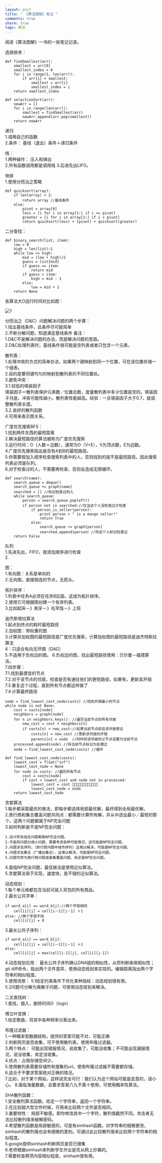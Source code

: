 ```yaml
---
layout: post
title: " 《算法图解》笔记 "
comments: true
share: true
tags: 算法
---
```


阅读《算法图解》一书的一些笔记记录。

选择排序：

```
def findSmallest(arr):
    smallest = arr[0]
    smallest_index = 0
    for i in range(1, len(arr)):
        if arr[i] < smallest:
            smallest = arr[i] 
            smallest_index = i
    return smallest_index

def selectionSort(arr):
    newArr = []
    for i in range(len(arr)):
        smallest = findSmallest(arr) 
        newArr.append(arr.pop(smallest))
    return newArr
```

递归<br>
1.调用自己的函数<br>
2.条件： 基线（退出）条件＋递归条件

栈：<br>
1.两种操作： 压入和弹出<br>
2.所有函数调用都是调用栈
3.后进先出LIFO。

快排<br>
1.使用分而治之策略<br>

```
def quicksort(array):
    if len(array) < 2:
        return array //基线条件
    else:
        pivot = array[0]
        less = [i for i in array[1:] if i <= pivot]
        greater = [i for i in array[1:] if i > pivot]
        return quicksort(less) + [pivot] + quicksort(greater)
```

二分查找：

```
def binary_search(list, item):
    low = 0
    high = len(list)—1
    while low <= high:
        mid = (low + high)/2
        guess = list[mid]
        if guess == item:
            return mid
        if guess > item:
            high = mid - 1
        else:
            low = mid + 1
    return None
```

各算法大O运行时间对比如图：<br>

![1]( http://1oscar.github.io/photos/blogPhotos/%E7%AE%97%E6%B3%95%E5%9B%BE%E8%A7%A3/%E5%A4%A7O%E8%BF%90%E8%A1%8C%E6%97%B6%E9%97%B4.jpg)

分而治之（D&C）问题解决问题的两个步骤：<br>
1.找出基线条件，此条件尽可能简单<br>
2.不断分解问题，知道满足基线条件
备注：<br>
1.D&C不是解决问题的办法，而是解决问题的思路。<br>
2.D&C处理列表时，基线条件很可能是空列表或者只包含一个元素。<br>


散列表：<br>
1.处理冲突的方式的简单办法，如果两个键映射到同一个位置，可在该位置存储一个链表。<br>
2.目的是要将键均匀的映射到散列表的不同位置处。<br>
3.避免冲突：<br>
3.1.较低的填装因子<br>
填装因子＝散列表保护元素数／位置总数，度量散列表中多少位置是空的。填装因子月底，冲突可能性越小，散列表性能越高。经验：一旦填装因子大于0.7，就调整散列表长度。<br>
3.2.良好的散列函数<br>
4.可用来表示图关系。

广度优先搜索BFS：<br>
1.找到两件东西的最短距离<br>
2.解决最短路径的算法被称为广度优先搜索<br>
3.运行时间：O（人数＋边数），通常为O（V+E），V为顶点数，E为边数。<br>
4.广度优先搜索指出是否有A到B的最短路径。<br>
5.你需要按加入顺序检查搜索列表中的人，否则找到的就不是最短路径。因此搜索列表必须是队列。<br>
6.对于检查过的人，不需要再检查，否则会造成无限循环。<br>

```
def search(name):
    search_queue = deque() 
    search_queue += graph[name]
    searched = [] //标记检查过的人
    while search_queue:
        person = search_queue.popleft() 
        if person not in searched://仅当这个人没检查过才检查
            if person_is_seller(person):
                print person + " is a mango seller!" 
                return True
            else:
                search_queue += graph[person] 
                searched.append(person）//将这个人标记检查过
    return False
```



队列 <br>
1.先进先出，FIFO，按添加顺序进行检查<br>
2.

图：<br>
1.有向图：关系是单向的<br>
2.无向图，直接相连的节点，无箭头。


拓扑排序：<br>
1.列表中任务A必须在任务B后面，这成为拓扑排序。<br>
2.使用它可根据图创建一个有序列表。<br>
3.比如起床－》刷牙－》吃早饭－》上班

迪杰斯塔拉算法<br>
1.起点到终点的耗时最短路径<br>
2.加权图：带权重的图<br>
3.计算非加权图的最短路径是广度优先搜索，计算加权图的最短路径是迪杰特斯拉算法<br>
4：只适合有向无环图（DAG）<br>
5.不适用于负权边的图。
6.负权边的图，找出最短路径使用：贝尔曼－福德算法。<br>
7.四步骤：<br>
7.1.找到最便宜的节点<br>
7.2.对于该节点的邻居，检查是否有通往他们的更短路径，如果有，更新其开销<br>
7.3.重复这个过程，直到所有节点都这样做了<br>
7.4.计算最终路径<br>

```
node = find_lowest_cost_node(costs) //找到开销最小的节点
while node is not None:
    cost = costs[node] 
    neighbors = graph[node] 
    for n in neighbors.keys(): //遍历当前节点的所有邻居
        new_cost = cost + neighbors[n]
        if costs[n] > new_cost://如果当前节点前往该邻居更近
            costs[n] = new_cost //更新该邻居的开销
            parents[n] = node  //同时将该邻居的父节点设置为当前节点
    processed.append(node) //将当前节点标记为处理过
    node = find_lowest_cost_node(costs) //循环

def find_lowest_cost_node(costs): 
    lowest_cost = float("inf") 
    lowest_cost_node = None
    for node in costs: //遍历所有节点
        cost = costs[node]
        if cost < lowest_cost and node not in processed:
            lowest_cost = cost 􏸞􏸢􏸽􏸾􏸦􏸃􏸄􏸅􏸻􏷾􏷿􏷲
            lowest_cost_node = node 
    return lowest_cost_node
```

贪婪算法<br>
1.每步都采取最优的做法，即每步都选择局部最优解，最终得到全局最优解。<br>
2.旅行商和集合覆盖问题共同点：都需要计算所有解，并从中选出最小／最短的那个，这两个问题都属于NP完全问题<br>
3.如何判断是不是NP完全问题：

```
1.设计所有组合问题都是NP完全问题。
2.不能将问题分成小问题，需要考虑各种可能情况，这可能是NP完全问题。
3.问题涉及序列，（旅行商问题中城市序列）且难以解决，可能是NP完全问题。
4.问题涉及集合（广播台集合），且难以解决，可能是NP完全问题。
5.问题可转为旅行商问题或者集覆盖问题，肯定是NP完全问题。
```
4.面临NP完全问题，最佳做法是使用近似算法。<br>
5.贪婪算法易于实现，速度快，是不错的近似算法。<br>


动态规划：<br>
1.每个单元格都包含当前可装入背包的所有商品。<br>
2.最长公共字串：

```
if word_a[i] == word_b[j]://两个字母相同
    cell[i][j] = cell[i－1][j－1] ＋1
else: //两个字母不同 
    cell[i][j] = 0
```

3.最长公共子序列：

```
if word_a[i] == word_b[j]:
    cell[i][j] = cell[i－1][j－1] ＋1
else:
    cell[i][j] = max(cell[i-1][j], cell[i][j-1])
```
4.动态规划应用： 最长公共子序列确认DNA链的相似性，从而判断疾病相似性；git diff命令，指出两个文件差异，使用动态规划来实现的。编辑距离指出两个字符串的相似程度。<br>
5.使用场景：
5.1给定约束条件下优化某种指标：动态规划很有用。<br>
5.2问题可分解为离散子问题，可使用动态规划来解决。<br>

二叉查找树：<br>
1.查找，插入，删除时间O（logn）

傅立叶变换：<br>
1.给定歌曲，将其中各种频率分离出来。<br>

布隆过滤器：<br>
1.一种概率型数据结构，提供的答案可能不对，可能正确<br>
2.判断网页是否收集，可不使用散列表，使用布隆过滤器。<br>
3.两个特点： 可能出现错报情况，说收集了，可能没收集；不可能出现漏报情况，说没收集，肯定没收集。<br>
4.优点：占用存储空间少，<br>
5.使用散列表需要存储所有搜集的url。使用布隆过滤器不需要都存储。<br>
6.适合于不要求答案绝对正确的情况。<br>
7.比如，对于某个网站，这样说完全可行：我们认为这个网站可能是恶意的，请小心。
8.面临海量数据，且要求答案八九不离十使用，可使用概率性算法。<br>


SHA散列函数：<br>
1.安全散列算法函数。给定一个字符串，返回一个字符串。<br>
2.在比较超大型文件时候，可用来比较两个文件是否相同。<br>
3.重要特性： 局部不敏感。即你修改其中一个字符，散列值截然不同。攻击者无法比较散列值来破解密码。<br>
4.希望散列函数是局部敏感的，可是有simhash函数。对字符串的细微更改，simhash的散列值也会有细微的差别。可通过此比较散列值来比较两个字符串的相似程度。<br>
5.google提供simhash判断网页是否已搜集<br>
6.老师根据simhash来判断学生作业是否从网上抄袭的。<br>
7.需要检查两项内容相似程度，simhash很有用。<br>



